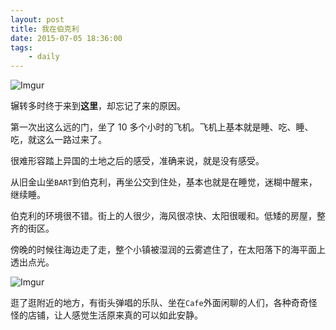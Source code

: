 ```yaml
---
layout: post
title: 我在伯克利
date: 2015-07-05 18:36:00
tags:
	- daily
---
```


![Imgur](http://i.imgur.com/t3PIFBL.jpg)

辗转多时终于来到**这里**，却忘记了来的原因。

<!-- more -->

第一次出这么远的门，坐了 10 多个小时的飞机。飞机上基本就是睡、吃、睡、吃，就这么一路过来了。

很难形容踏上异国的土地之后的感受，准确来说，就是没有感受。

从旧金山坐`BART`到伯克利，再坐公交到住处，基本也就是在睡觉，迷糊中醒来，继续睡。

伯克利的环境很不错。街上的人很少，海风很凉快、太阳很暖和。低矮的房屋，整齐的街区。

傍晚的时候往海边走了走，整个小镇被湿润的云雾遮住了，在太阳落下的海平面上透出点光。

![Imgur](http://i.imgur.com/a58G8aj.jpg?1)

逛了逛附近的地方，有街头弹唱的乐队、坐在`Cafe`外面闲聊的人们，各种奇奇怪怪的店铺，让人感觉生活原来真的可以如此安静。
